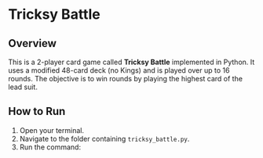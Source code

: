 # Tricksy Battle

## Overview

This is a 2-player card game called **Tricksy Battle** implemented in Python. It uses a modified 48-card deck (no Kings) and is played over up to 16 rounds. The objective is to win rounds by playing the highest card of the lead suit.

## How to Run

1. Open your terminal.
2. Navigate to the folder containing `tricksy_battle.py`.
3. Run the command:

